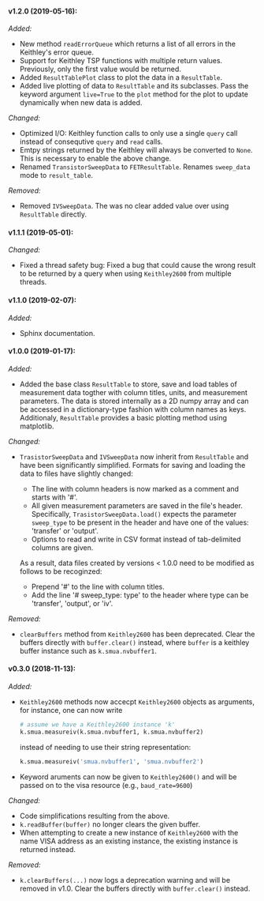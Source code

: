 #### v1.2.0 (2019-05-16):
_Added:_

- New method `readErrorQueue` which returns a list of all errors in the Keithley's error queue.
- Support for Keithley TSP functions with multiple return values. Previously, only the first value would be returned.
- Added `ResultTablePlot` class to plot the data in a `ResultTable`.
- Added live plotting of data to `ResultTable` and its subclasses. Pass the keyword argument `live=True` to the `plot` method for the plot to update dynamically when new data is added.

_Changed:_

- Optimized I/O: Keithley function calls to only use a single `query` call instead of consequtive `query` and `read` calls.
- Emtpy strings returned by the Keithley will always be converted to `None`. This is necessary to enable the above change.
- Renamed `TransistorSweepData` to `FETResultTable`. Renames `sweep_data` mode to `result_table`.

_Removed:_

- Removed `IVSweepData`. The was no clear added value over using `ResultTable` directly.

#### v1.1.1 (2019-05-01):
_Changed:_

- Fixed a thread safety bug: Fixed a bug that could cause the wrong result to be returned by a query when using `Keithley2600` from multiple threads.

#### v1.1.0 (2019-02-07):
_Added:_

- Sphinx documentation.

#### v1.0.0 (2019-01-17):
_Added:_

- Added the base class `ResultTable` to store, save and load tables of measurement data togther with column titles, units, and measurement parameters. The data is stored internally as a 2D numpy array and can be accessed in a dictionary-type fashion with column names as keys. Additionaly, `ResultTable` provides a basic plotting method using matplotlib.

_Changed:_

- `TrasistorSweepData` and `IVSweepData` now inherit from `ResultTable` and have been significantly simplified. Formats for saving and loading the data to files have slightly changed:

	- The line with column headers is now  marked as a comment and starts with '#'.
	- All given measurement parameters are saved in the file's header. Specifically, `TrasistorSweepData.load()` expects the parameter     `sweep_type` to be present in the header and
	  have one of the values: 'transfer' or 'output'.
	- Options to read and write in CSV format instead of tab-delimited columns are given.

	As a result, data files created by versions < 1.0.0 need to be modified as follows to be recoginzed:

	- Prepend '#' to the line with column titles.
	- Add the line '# sweep_type: type' to the header where type can be 'transfer', 'output', or 'iv'.

_Removed:_

- `clearBuffers` method from `Keithley2600` has been deprecated. Clear the buffers directly with `buffer.clear()` instead, where `buffer` is a keithley buffer instance such as `k.smua.nvbuffer1`.

#### v0.3.0 (2018-11-13):
_Added:_

- `Keithley2600` methods now accecpt `Keithley2600` objects as arguments, for instance, one can now write
  ```python
  # assume we have a Keithley2600 instance 'k'
  k.smua.measureiv(k.smua.nvbuffer1, k.smua.nvbuffer2)
  ```
  instead of needing to use their string representation:
  ```python
  k.smua.measureiv('smua.nvbuffer1', 'smua.nvbuffer2')
  ```
- Keyword aruments can now be given to `Keithley2600()` and will be passed on to the visa resource (e.g., `baud_rate=9600`)

_Changed:_

- Code simplifications resulting from the above.
- `k.readBuffer(buffer)` no longer clears the given buffer.
- When attempting to create a new instance of `Keithley2600` with the name VISA address as an existing instance, the existing instance is returned instead.

_Removed:_

- `k.clearBuffers(...)` now logs a deprecation warning and will be removed in v1.0. Clear the buffers directly with `buffer.clear()` instead.

